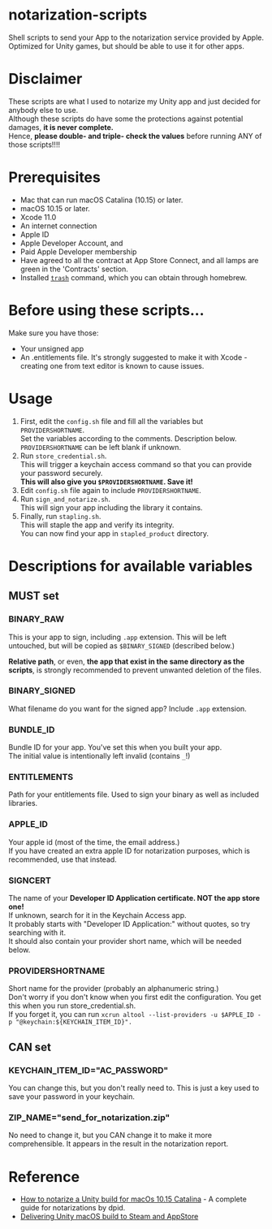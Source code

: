 # notarization-scripts
Shell scripts to send your App to the notarization service provided by Apple.  
Optimized for Unity games, but should be able to use it for other apps.

# Disclaimer

These scripts are what I used to notarize my Unity app and just decided for anybody else to use.  
Although these scripts do have some the protections against potential damages, **it is never complete.**  
Hence, **please double- and triple- check the values** before running ANY of those scripts!!!!

# Prerequisites

* Mac that can run macOS Catalina (10.15) or later.
* macOS 10.15 or later.
* Xcode 11.0
* An internet connection
* Apple ID
* Apple Developer Account, and
* Paid Apple Developer membership
* Have agreed to all the contract at App Store Connect, and all lamps are green in the 'Contracts' section.
* Installed [`trash`](https://hasseg.org/trash/) command, which you can obtain through homebrew.

# Before using these scripts...

Make sure you have those:
* Your unsigned app
* An .entitlements file. It's strongly suggested to make it with Xcode - creating one from text editor is known to cause issues.

# Usage

1. First, edit the `config.sh` file and fill all the variables but `PROVIDERSHORTNAME`.  
  Set the variables according to the comments. Description below.  
  `PROVIDERSHORTNAME` can be left blank if unknown.  
1. Run `store_credential.sh`.  
  This will trigger a keychain access command so that you can provide your password securely.  
  **This will also give you `$PROVIDERSHORTNAME`. Save it!**
1. Edit `config.sh` file again to include `PROVIDERSHORTNAME`.
1. Run `sign_and_notarize.sh`.  
  This will sign your app including the library it contains.
1. Finally, run `stapling.sh`.  
  This will staple the app and verify its integrity.  
  You can now find your app in `stapled_product` directory.

# Descriptions for available variables

## MUST set

### BINARY_RAW

This is your app to sign, including `.app` extension. This will be left untouched, but will be copied as `$BINARY_SIGNED` (described below.)

**Relative path**, or even, **the app that exist in the same directory as the scripts**, is strongly recommended to prevent unwanted deletion of the files.

### BINARY_SIGNED

What filename do you want for the signed app? Include `.app` extension.

### BUNDLE_ID
Bundle ID for your app. You've set this when you built your app.  
The initial value is intentionally left invalid (contains `_`!)

### ENTITLEMENTS
Path for your entitlements file. Used to sign your binary as well as included libraries.

### APPLE_ID
Your apple id (most of the time, the email address.)  
If you have created an extra apple ID for notarization purposes, which is recommended, use that instead.

### SIGNCERT
The name of your **Developer ID Application certificate. NOT the app store one!**  
If unknown, search for it in the Keychain Access app.  
It probably starts with "Developer ID Application:" without quotes, so try searching with it.  
It should also contain your provider short name, which will be needed below.

### PROVIDERSHORTNAME
Short name for the provider (probably an alphanumeric string.)  
Don't worry if you don't know when you first edit the configuration. You get this when you run store_credential.sh.   
If you forget it, you can run `xcrun altool --list-providers -u $APPLE_ID -p "@keychain:${KEYCHAIN_ITEM_ID}".`

## CAN set
### KEYCHAIN_ITEM_ID="AC_PASSWORD"
You can change this, but you don't really need to. This is just a key used to save your password in your keychain.  

### ZIP_NAME="send_for_notarization.zip"
No need to change it, but you CAN change it to make it more comprehensible. It appears in the result in the notarization report.

# Reference

* [How to notarize a Unity build for macOs 10.15 Catalina](https://gist.github.com/dpid/270bdb6c1011fe07211edf431b2d0fe4) - A complete guide for notarizations by dpid.
* [Delivering Unity macOS build to Steam and AppStore](https://yemi.me/2020/02/17/en/submit-unity-macos-build-to-steam-appstore/)

